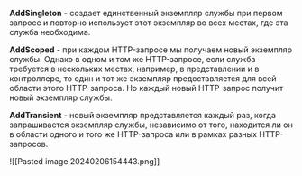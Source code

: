 
**AddSingleton** - создает единственный экземпляр службы при первом запросе и повторно использует этот экземпляр во всех местах, где эта служба необходима.

**AddScoped** - при каждом HTTP-запросе мы получаем новый экземпляр службы. Однако в одном и том же HTTP-запросе, если служба требуется в нескольких местах, например, в представлении и в контроллере, то один и тот же экземпляр предоставляется для всей области этого HTTP-запроса. Но каждый новый HTTP-запрос получит новый экземпляр службы.

**AddTransient** - новый экземпляр представляется каждый раз, когда запрашивается экземпляр службы, независимо от того, находится ли он в области одного и того же HTTP-запроса или в рамках разных HTTP-запросов.

![[Pasted image 20240206154443.png]]